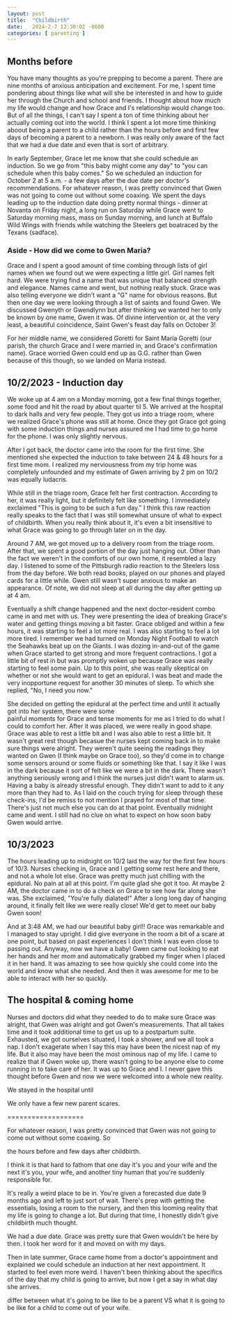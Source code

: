 ```yaml
---
layout: post
title:  "Childbirth"
date:   2024-2-7 12:30:02 -0600
categories: [ parenting ]
---
```


## Months before
You have many thoughts as you're prepping 
to become a parent. There are nine months
of anxious anticipation and excitement. 
For me, I spent time 
pondering about things like what will 
she be interested in and how to guide her
through the Church and school and friends. 
I thought about how much my life would
change and how Grace and I's relationship
would change too. But of all the things,
I can't say I spent a ton of time thinking
about her actually coming out into the world.
I think I spent a lot more time thinking aboout
being a parent to a child rather than 
the hours before and first few days of
becoming a parent to a newborn. I was really
only aware of the fact that we had a due 
date and even that is sort of arbitrary. 

In early September, Grace let me know that
she could schedule an induction. So we go 
from "this baby might come any day" to 
"you can schedule when this baby comes." 
So we scheduled an induction for October 2 at 
5 a.m. - a few days
after the due date per doctor's recommendations.
For whatever reason, I was pretty convinced 
that Gwen was not going to come out without
some coaxing. We spent the days leading up to
the induction date doing pretty normal things - 
dinner at Novanta on Friday night, a long run
on Saturday while Grace went to Saturday
morning mass, mass on Sunday morning, and 
lunch at Buffalo Wild Wings with friends
while watching the Steelers get boatraced
by the Texans (sadface). 

### Aside - How did we come to Gwen Maria?
Grace and I spent a good amount of time combing
through lists of girl names when we found out we
were expecting a little girl. Girl names felt
hard. We were trying find a name that was unique
that balanced strength and elegance. 
Names came and went, but nothing really stuck. 
Grace was also telling everyone we didn't want a 
"G" name for obvious reasons. But then one day
we were looking through a list of saints and 
found Gwen. We discussed Gwenyth or Gwendlynn
but after thinking we wanted her to only be 
known by one name, Gwen it was. Of divine 
intervention or, at the very least, a beautiful
coincidence, Saint Gwen's feast day falls
on October 3!

For her middle name, we considered Goretti
for Saint Maria Goretti (our parish, the church
Grace and I were married in, and Grace's 
confirmation name). Grace worried Gwen could
end up as G.G. rather than Gwen because of this
though, so we landed on Maria instead.

## 10/2/2023 - Induction day
We woke up at 4 am on a Monday morning, got a 
few final things together, some food and hit
the road by about quarter til 5. We arrived
at the hospital to dark halls and very few
people. They got us into a triage room, where  
we realized Grace's phone was still at home. 
Once they got Grace got going with some 
induction things and nurses assured me I had
time to go home for the phone. I was only 
slightly nervous.

After I got back, the doctor came into the 
room for the first time. She mentioned she
expected the induction to take between 24 &
48 hours for a first time mom. I realized 
my nerviousness from my trip home was
completely unfounded and my estimate of Gwen
arriving by 2 pm on 10/2 was equally ludacris.

While still in the triage room, Grace felt 
her first contraction. According to her, it
was really light, but it definitely felt like
something. I immediately exclaimed "This is
going to be such a fun day." I think this raw
reaction really speaks to the fact that I 
was still somewhat unsure of what to expect of
childbirth. When you really think about it,
it's even a bit insensitive to what Grace was
going to go through later on in the day. 

Around 7 AM, we got moved up to a delivery room
from the triage room. After that, we spent a 
good portion of the day just hanging out. Other
than the fact we weren't in the comforts of our
own home, it resembled a lazy day. I listened
to some of the Pittsburgh radio reaction to the
Steelers loss from the day before. We both read
books, played on our phones and played cards
for a little while. Gwen still wasn't super
anxious to make an appearance. Of note, we did
not sleep at all during the day after getting
up at 4 am.

Eventually a shift change happened and the next
doctor-resident combo came in and met with us. They 
were presenting the idea of breaking Grace's 
water and getting things moving a bit faster. 
Grace obliged and within a few hours, it was
starting to feel a lot more real. I was also
starting to feel a lot more tired. I remember we had turned
on Monday Night Football to watch the Seahawks beat
up on the Giants. I was dozing in-and-out of the 
game when Grace started to get strong and more 
frequent contractions. I got a little bit of rest
in but was promptly woken up because Grace was really
starting to feel some pain. Up to this point, she
was really skeptical on whether or not she would 
want to get an epidural. I was beat and made the
very inopportune request for another 30 minutes
of sleep. To which she replied, "No, I need you now."

She decided on getting the epidural at the
perfect time and until it
actually got into her system, there were some  
painful moments for Grace and tense moments for me as 
I tried to do what I could to comfort her. After it 
was placed, we were really in good shape. Grace was able
to rest a little bit and I was also able to rest a 
little bit. It wasn't great rest though becasue
the nurses kept coming back in to make sure things
were alright. They weren't quite seeing the readings
they wanted on Gwen (I think maybe on Grace too), so 
they'd come in to change some sensors around or some
fluids or something like that. I say it like I was in the 
dark because it sort of felt like we were a bit in the
dark. There wasn't anything seriously wrong and I think 
the nurses just didn't want to alarm us. Having a baby is
already stressful enough. They didn't want to add to it
any more than they had to. As I laid on the couch trying
for sleep through these check-ins, I'd be remiss to not
mention I prayed for most of that time. There's just not
much else you can do at that point. Eventually midnight
came and went. I still had no clue on what to expect 
on how soon baby Gwen would arrive. 

## 10/3/2023
The hours leading up to midnight on 10/2 laid the way
for the first few hours of 10/3. Nurses checking in,
Grace and I getting some rest here and there, and not a 
whole lot else. Grace was pretty much just chilling with
the epidural. No pain at all at this point. I'm quite glad
she got it too. At maybe 2 AM, the doctor came in to do a
check on Grace to see how far along she was. She exclaimed,
"You're fully dialated!" After a long long day of hanging
around, it finally felt like we were really close! We'd 
get to meet our baby Gwen soon!

And at 3:48 AM, we had our beautiful baby girl!! 
Grace was remarkable and I managed to stay upright. I did
give everyone in the room a bit of a scare at one point,
but based on past experiences I don't think I was even
close to passing out. Anyway, now we have a baby! Gwen came
out looking to eat her hands and her mom and automatically grabbed
my finger when I placed it in her hand. It was
amazing to see how quickly she could come into the world and
know what she needed. And then it was awesome for me to be able 
to interact with her so quickly.

## The hospital & coming home
Nurses and doctors did what they needed to do to make sure
Grace was alright, that Gwen was alright and got Gwen's
measurements. That all takes time and it took additional time
to get us up to a postpartum suite. Exhausted, we got ourselves
situated, I took a shower, and we all took a nap. I don't 
exagerate when I say this may have been the nicest nap of my life. 
But it also may have been the most ominous nap of my life. 
I came to realize that if Gwen woke up, there wasn't going to be
anyone else to come running in to take care of her. It was up
to Grace and I. I never gave this thought before Gwen and now we 
were welcomed into a whole new reality. 

We stayed in the hospital until

We only have a few new parent scares.

===================

For whatever reason, I was pretty convinced 
that Gwen was not going to come out without
some coaxing. So


the hours before and few days after childbirth.

I think it is that hard to fathom that one day
it's you and your wife and the next it's you, 
your wife, and another tiny human that you're
suddenly responsible for. 

It's really a weird place to be in. You're given
a forecasted due date 9 months ago and left
to just sort of wait. There's prep with 
getting the essentials, losing a room to the
nursery, and then this looming reality that
my life is going to change a lot. But during
that time, I honestly didn't give childbirth
much thought. 

We had a due date. Grace was pretty
sure that Gwen wouldn't be here by then. I 
took her word for it and moved on with my days.

Then in late summer, Grace came home from a 
doctor's appointment and explained we could
schedule an induction at her next appointment. 
It started to feel even more weird. I haven't 
been thinking about the specifics of the day that
my child is going to arrive, but now I get a say
in what day she arrives. 

differ between what it's going to be like to be a parent VS what it is going to be 
like for a child to come out of your wife.